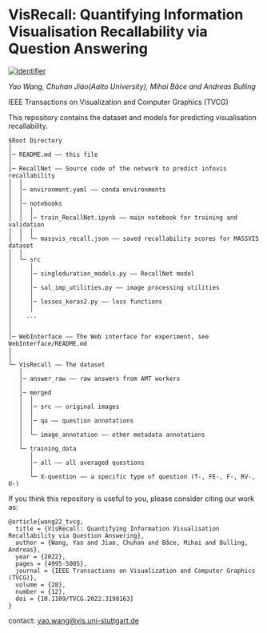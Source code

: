 # VisRecall: Quantifying Information Visualisation Recallability via Question Answering
[![Identifier](https://img.shields.io/badge/doi-10.18419%2Fdarus--2826-d45815.svg)](https://doi.org/10.18419/darus-2826)

*Yao Wang, Chuhan Jiao(Aalto University), Mihai Bâce and Andreas Bulling*

IEEE Transactions on Visualization and Computer Graphics (TVCG)

This repository contains the dataset and models for predicting visualisation recallability.

```
$Root Directory
│
│─ README.md —— this file
│
|─ RecallNet —— Source code of the network to predict infovis recallability 
│  │
│  │─ environment.yaml —— conda environments
│  │
│  │─ notebooks 
│  │  │
│  │  │─ train_RecallNet.ipynb —— main notebook for training and validation
│  │  │
│  │  └─ massvis_recall.json —— saved recallability scores for MASSVIS dataset
│  │
│  └─ src
│     │
│     │─ singleduration_models.py —— RecallNet model
│     │
│     │─ sal_imp_utilities.py —— image processing utilities
│     │
│     │─ losses_keras2.py —— loss functions
│     │
│    ...
│
│
│─ WebInterface —— The Web interface for experiment, see WebInterface/README.md
│
│   
└─ VisRecall —— The dataset
   │
   │─ answer_raw —— raw answers from AMT workers
   │  
   │─ merged
   │  │
   │  │─ src —— original images
   │  │
   │  │─ qa —— question annotations
   │  │
   │  └─ image_annotation —— other metadata annotations
   │     
   └─ training_data
      │
      │─ all —— all averaged questions
      │
      └─ X-question —— a specific type of question (T-, FE-, F-, RV-, U-)
```

If you think this repository is useful to you, please consider citing our work as:

```
@article{wang22_tvcg,
  title = {VisRecall: Quantifying Information Visualisation Recallability via Question Answering},
  author = {Wang, Yao and Jiao, Chuhan and Bâce, Mihai and Bulling, Andreas},
  year = {2022},
  pages = {4995-5005},
  journal = {IEEE Transactions on Visualization and Computer Graphics (TVCG)},
  volume = {28},
  number = {12},
  doi = {10.1109/TVCG.2022.3198163}
}
```

contact: yao.wang@vis.uni-stuttgart.de
